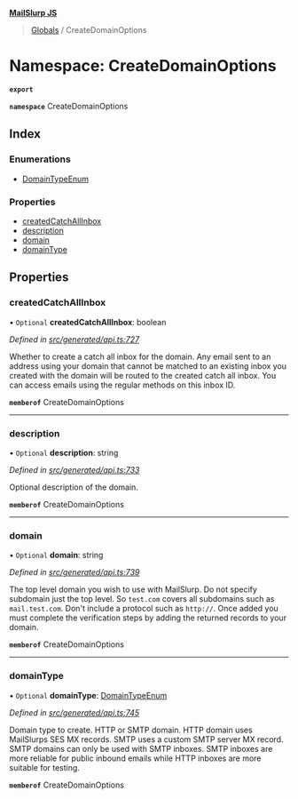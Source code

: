 **[MailSlurp JS](../README.md)**

> [Globals](../README.md) / CreateDomainOptions

# Namespace: CreateDomainOptions

**`export`** 

**`namespace`** CreateDomainOptions

## Index

### Enumerations

* [DomainTypeEnum](../enums/createdomainoptions.domaintypeenum.md)

### Properties

* [createdCatchAllInbox](createdomainoptions.md#createdcatchallinbox)
* [description](createdomainoptions.md#description)
* [domain](createdomainoptions.md#domain)
* [domainType](createdomainoptions.md#domaintype)

## Properties

### createdCatchAllInbox

• `Optional` **createdCatchAllInbox**: boolean

*Defined in [src/generated/api.ts:727](https://github.com/mailslurp/mailslurp-client/blob/b27590b/src/generated/api.ts#L727)*

Whether to create a catch all inbox for the domain. Any email sent to an address using your domain that cannot be matched to an existing inbox you created with the domain will be routed to the created catch all inbox. You can access emails using the regular methods on this inbox ID.

**`memberof`** CreateDomainOptions

___

### description

• `Optional` **description**: string

*Defined in [src/generated/api.ts:733](https://github.com/mailslurp/mailslurp-client/blob/b27590b/src/generated/api.ts#L733)*

Optional description of the domain.

**`memberof`** CreateDomainOptions

___

### domain

• `Optional` **domain**: string

*Defined in [src/generated/api.ts:739](https://github.com/mailslurp/mailslurp-client/blob/b27590b/src/generated/api.ts#L739)*

The top level domain you wish to use with MailSlurp. Do not specify subdomain just the top level. So `test.com` covers all subdomains such as `mail.test.com`. Don't include a protocol such as `http://`. Once added you must complete the verification steps by adding the returned records to your domain.

**`memberof`** CreateDomainOptions

___

### domainType

• `Optional` **domainType**: [DomainTypeEnum](../enums/createdomainoptions.domaintypeenum.md)

*Defined in [src/generated/api.ts:745](https://github.com/mailslurp/mailslurp-client/blob/b27590b/src/generated/api.ts#L745)*

Domain type to create. HTTP or SMTP domain. HTTP domain uses MailSlurps SES MX records. SMTP uses a custom SMTP server MX record. SMTP domains can only be used with SMTP inboxes. SMTP inboxes are more reliable for public inbound emails while HTTP inboxes are more suitable for testing.

**`memberof`** CreateDomainOptions
